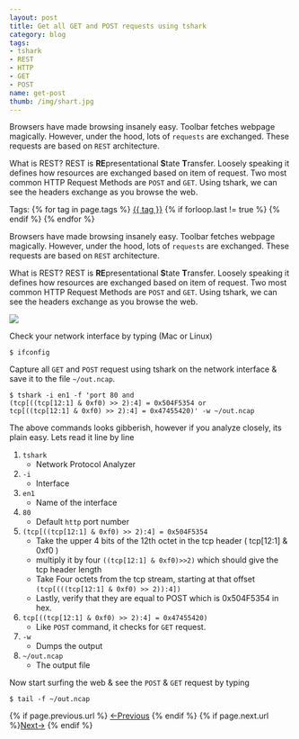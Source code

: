 ```yaml
---
layout: post
title: Get all GET and POST requests using tshark  
category: blog
tags:
- tshark 
- REST
- HTTP
- GET
- POST
name: get-post
thumb: /img/shart.jpg
---
```


Browsers have made browsing insanely easy. Toolbar fetches webpage magically. However, under the hood, lots of `requests` are exchanged. These requests are based on `REST` architecture. 

What is REST? REST is **RE**presentational **S**tate **T**ransfer. Loosely speaking it defines how resources are exchanged based on item of request. Two most common HTTP Request Methods are `POST` and `GET`. Using tshark, we can see the headers exchange as you browse the web.<!-- truncate_here -->

<p>Tags: {% for tag in page.tags %} <a class="mytag" href="/tag/{{ tag }}" title="View posts tagged with &quot;{{ tag }}&quot;">{{ tag }}</a>  {% if forloop.last != true %} {% endif %} {% endfor %} </p>

Browsers have made browsing insanely easy. Toolbar fetches webpage magically. However, under the hood, lots of `requests` are exchanged. These requests are based on `REST` architecture. 

What is REST? REST is **RE**presentational **S**tate **T**ransfer. Loosely speaking it defines how resources are exchanged based on item of request. Two most common HTTP Request Methods are `POST` and `GET`. Using tshark, we can see the headers exchange as you browse the web.


<p> 
<img src="{{ root_url }}/img/shart.jpg" >
</p>


Check your network interface by typing (Mac or Linux) 

	$ ifconfig
	
Capture all `GET` and `POST` request using tshark on the network interface & save it to the file `~/out.ncap`. 

	$ tshark -i en1 -f 'port 80 and 
	(tcp[((tcp[12:1] & 0xf0) >> 2):4] = 0x504F5354 or 
	tcp[((tcp[12:1] & 0xf0) >> 2):4] = 0x47455420)' -w ~/out.ncap   
	
	
The above commands looks gibberish, however if you analyze closely, its plain easy. Lets read it line by line

1. `tshark`
    - Network Protocol Analyzer
1. `-i` 
    - Interface
2. `en1`
    - Name of the interface
3. `80`
    - Default `http` port number
4. `(tcp[((tcp[12:1] & 0xf0) >> 2):4] = 0x504F5354`
    - Take the upper 4 bits of the 12th octet in the tcp header  ( tcp[12:1] & 0xf0 )
    - multiply it by four `((tcp[12:1] & 0xf0)>>2)` which should give the tcp header length
    - Take Four octets from the tcp stream, starting at that offset `(tcp[(((tcp[12:1] & 0xf0) >> 2)):4])`
    - Lastly, verify that they are equal to POST which is 0x504F5354 in hex.     
5. `tcp[((tcp[12:1] & 0xf0) >> 2):4] = 0x47455420)`
    - Like `POST` command, it checks for `GET` request. 
6. `-w`
    - Dumps the output
7. `~/out.ncap`
    - The output file


Now start surfing the web & see the `POST` & `GET` request by typing

	$ tail -f ~/out.ncap 


<nav class="pagination clear" style="padding-bottom:20px;">
{% if page.previous.url %} <a class="prev-item" href="{{page.previous.url}}" title="Previous Post: {{page.previous.title}}">&larr;Previous</a>   {% endif %}  {% if page.next.url %}<a class="next-item" href="{{page.next.url}}" title="Next Post: {{page.next.title}}">Next&rarr;</a>         {% endif %}
</nav>


